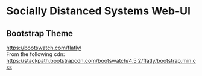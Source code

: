 # Socially Distanced Systems Web-UI

## Bootstrap Theme
https://bootswatch.com/flatly/  
From the following cdn:  
https://stackpath.bootstrapcdn.com/bootswatch/4.5.2/flatly/bootstrap.min.css
